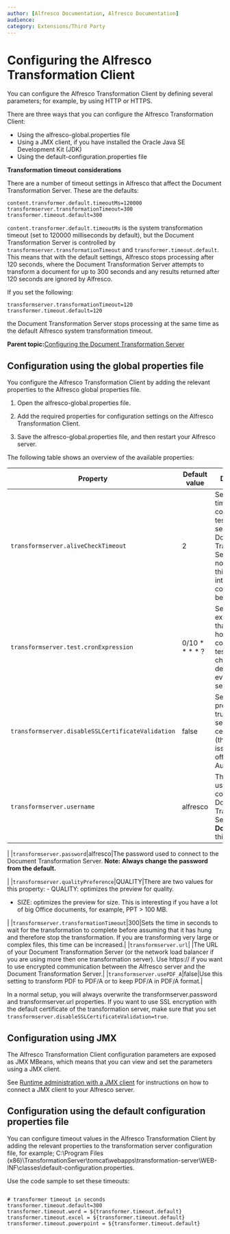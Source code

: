 ```yaml
---
author: [Alfresco Documentation, Alfresco Documentation]
audience: 
category: Extensions/Third Party
---
```


# Configuring the Alfresco Transformation Client

You can configure the Alfresco Transformation Client by defining several parameters; for example, by using HTTP or HTTPS.

There are three ways that you can configure the Alfresco Transformation Client:

-   Using the alfresco-global.properties file
-   Using a JMX client, if you have installed the Oracle Java SE Development Kit \(JDK\)
-   Using the default-configuration.properties file

**Transformation timeout considerations**

There are a number of timeout settings in Alfresco that affect the Document Transformation Server. These are the defaults:

```
content.transformer.default.timeoutMs=120000
transformserver.transformationTimeout=300
transformer.timeout.default=300
```

`content.transformer.default.timeoutMs` is the system transformation timeout \(set to 120000 milliseconds by default\), but the Document Transformation Server is controlled by `transformserver.transformationTimeout` and `transformer.timeout.default`. This means that with the default settings, Alfresco stops processing after 120 seconds, where the Document Transformation Server attempts to transform a document for up to 300 seconds and any results returned after 120 seconds are ignored by Alfresco.

If you set the following:

```
transformserver.transformationTimeout=120
transformer.timeout.default=120
```

the Document Transformation Server stops processing at the same time as the default Alfresco system transformation timeout.

**Parent topic:**[Configuring the Document Transformation Server](../concepts/transerv-config.md)

## Configuration using the global properties file

You configure the Alfresco Transformation Client by adding the relevant properties to the Alfresco global properties file.

1.  Open the alfresco-global.properties file.

2.  Add the required properties for configuration settings on the Alfresco Transformation Client.

3.  Save the alfresco-global.properties file, and then restart your Alfresco server.


The following table shows an overview of the available properties:

|Property|Default value|Description|
|--------|-------------|-----------|
|`transformserver.aliveCheckTimeout`|2|Sets the timeout for the connection tester in seconds. If the Document Transformation Server does not answer in this time interval, it is considered to be off line.|
|`transformserver.test.cronExpression`|0/10 \* \* \* \* ?|Sets the cron expression that defines how often the connection tester will check. The default value is every 10 seconds.|
|`transformserver.disableSSLCertificateValidation`|false|Set this property to true to allow self-signed certificates \(that is, it is not issued by an official Cert Authority\).|
|`transformserver.username`|alfresco|The user name used to connect to the Document Transformation Server. **Note:** **Do not change** this default.

|
|`transformserver.password`|alfresco|The password used to connect to the Document Transformation Server. **Note:** **Always change the password from the default.**

|
|`transformserver.qualityPreference`|QUALITY|There are two values for this property: -   QUALITY: optimizes the preview for quality.
-   SIZE: optimizes the preview for size. This is interesting if you have a lot of big Office documents, for example, PPT \> 100 MB.

|
|`transformserver.transformationTimeout`|300|Sets the time in seconds to wait for the transformation to complete before assuming that it has hung and therefore stop the transformation. If you are transforming very large or complex files, this time can be increased.|
|`transformserver.url`| |The URL of your Document Transformation Server \(or the network load balancer if you are using more then one transformation server\). Use https:// if you want to use encrypted communication between the Alfresco server and the Document Transformation Server.|
|`transformserver.usePDF_A`|false|Use this setting to transform PDF to PDF/A or to keep PDF/A in PDF/A format.|

In a normal setup, you will always overwrite the transformserver.password and transformserver.url properties. If you want to use SSL encryption with the default certificate of the transformation server, make sure that you set `transformserver.disableSSLCertificateValidation=true`.

## Configuration using JMX

The Alfresco Transformation Client configuration parameters are exposed as JMX MBeans, which means that you can view and set the parameters using a JMX client. 

See [Runtime administration with a JMX client](../concepts/jmx-intro-config.md) for instructions on how to connect a JMX client to your Alfresco server.

## Configuration using the default configuration properties file

You can configure timeout values in the Alfresco Transformation Client by adding the relevant properties to the transformation server configuration file, for example; C:\\Program Files \(x86\)\\TransformationServer\\tomcat\\webapps\\transformation-server\\WEB-INF\\classes\\default-configuration.properties.

Use the code sample to set these timeouts:

```

# transformer timeout in seconds
transformer.timeout.default=300
transformer.timeout.word = ${transformer.timeout.default}
transformer.timeout.excel = ${transformer.timeout.default}
transformer.timeout.powerpoint = ${transformer.timeout.default}
```

